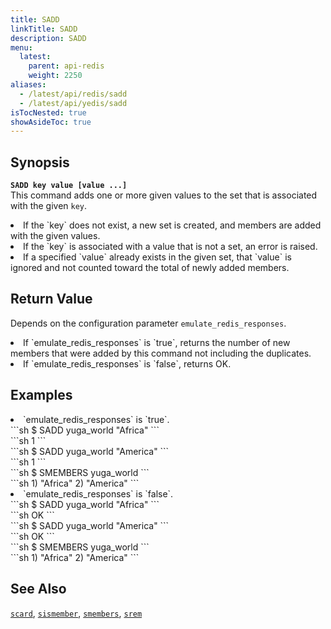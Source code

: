 ```yaml
---
title: SADD
linkTitle: SADD
description: SADD
menu:
  latest:
    parent: api-redis
    weight: 2250
aliases:
  - /latest/api/redis/sadd
  - /latest/api/yedis/sadd
isTocNested: true
showAsideToc: true
---
```

## Synopsis
<b>`SADD key value [value ...]`</b><br>
This command adds one or more given values to the set that is associated with the given `key`.
<li>If the `key` does not exist, a new set is created, and members are added with the given values.
<li>If the `key` is associated with a value that is not a set, an error is raised.</li>
<li>If a specified `value` already exists in the given set, that `value` is ignored and not counted toward the total of newly added members.</li>

## Return Value
Depends on the configuration parameter `emulate_redis_responses`.
<li>
If `emulate_redis_responses` is `true`, returns
the number of new members that were added by this command not including the duplicates.
</li>
<li>
If `emulate_redis_responses` is `false`, returns OK.
</li>


## Examples
<li> `emulate_redis_responses` is `true`.
<div class='copy separator-dollar'>
```sh
$ SADD yuga_world "Africa"
```
</div>
```sh
1
```
<div class='copy separator-dollar'>
```sh
$ SADD yuga_world "America"
```
</div>
```sh
1
```
<div class='copy separator-dollar'>
```sh
$ SMEMBERS yuga_world
```
</div>
```sh
1) "Africa"
2) "America"
```
</li>

<li> `emulate_redis_responses` is `false`.
<div class='copy separator-dollar'>
```sh
$ SADD yuga_world "Africa"
```
</div>
```sh
OK
```
<div class='copy separator-dollar'>
```sh
$ SADD yuga_world "America"
```
</div>
```sh
OK
```
<div class='copy separator-dollar'>
```sh
$ SMEMBERS yuga_world
```
</div>
```sh
1) "Africa"
2) "America"
```
</li>

## See Also
[`scard`](../scard/), [`sismember`](../sismember/), [`smembers`](../smembers/), [`srem`](../srem/)
